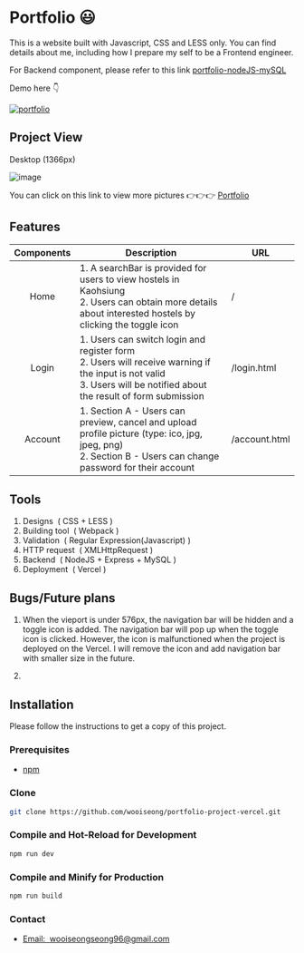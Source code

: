 # Portfolio :smiley:

This is a website built with Javascript, CSS and LESS only. You can find details about me, including how I prepare my self to be a Frontend engineer.

For Backend component, please refer to this link <a href="https://github.com/wooiseong/portfolio-nodeJS-mySQL">portfolio-nodeJS-mySQL</a>

Demo here :point_down: <p></p>
<a href="https://portfolio-project-vercel-mocha.vercel.app/"><img src="https://img.shields.io/badge/link-portfolio-1?style=flat&logoColor=red&labelColor=%237B7B7B&color=%2301B468" alt="portfolio"></a>

## Project View
Desktop (1366px)

![image](https://i.ibb.co/42rLqHx/1-carousel.png)

You can click on this link to view more pictures :point_right::point_right::point_right: 
<a href="https://drive.google.com/drive/folders/1DU5doUDO_EY30UDBx9uaKE6SJuurSFGb?usp=drive_link">Portfolio</a>

## Features
|          Components               | Description                                                  | URL                  |
| :--------------------------: | ------------------------------------------------------------ | -------------------- |
|    Home    | 1. A searchBar is provided for users to view hostels in Kaohsiung <br>2. Users can obtain more details about interested hostels by clicking the toggle icon | /      |
|      Login       | 1. Users can switch login and register form <br>2. Users will receive warning if the input is not valid <br>3. Users will be notified about the result of form submission| /login.html         |
|      Account        | 1. Section A - Users can preview, cancel and upload profile picture (type: ico, jpg, jpeg, png) <br>2. Section B - Users can change password for their account | /account.html         |

## Tools
1. Designs&nbsp; (&nbsp;CSS + LESS&nbsp;)
2. Building tool&nbsp; (&nbsp;Webpack&nbsp;) 
3. Validation&nbsp; (&nbsp;Regular Expression(Javascript)&nbsp;)
4. HTTP request&nbsp; (&nbsp;XMLHttpRequest&nbsp;)
5. Backend&nbsp; (&nbsp;NodeJS + Express + MySQL&nbsp;)
6. Deployment&nbsp; (&nbsp;Vercel&nbsp;)

## Bugs/Future plans
1. When the vieport is under 576px, the navigation bar will be hidden and a toggle icon is added. The navigation bar will pop up when the toggle icon is clicked. However, the icon is malfunctioned when the project is deployed on the Vercel. I will remove the icon and add navigation bar with smaller size in the future.

2.    



## Installation
Please follow the instructions to get a copy of this project.

### Prerequisites
 * <a href="https://docs.npmjs.com/downloading-and-installing-node-js-and-npm">npm</a> 

### Clone
```sh
git clone https://github.com/wooiseong/portfolio-project-vercel.git
```

### Compile and Hot-Reload for Development

```sh
npm run dev
```

### Compile and Minify for Production

```sh
npm run build
```

### Contact
* <a href= "mailto:wooiseongseong96@gmail.com">Email:  &nbsp;wooiseongseong96@gmail.com</a>
